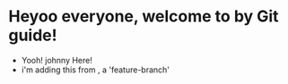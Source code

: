# Heyoo everyone, welcome to by Git guide!
  
- Yooh! johnny Here!
- i'm adding this from , a 'feature-branch'